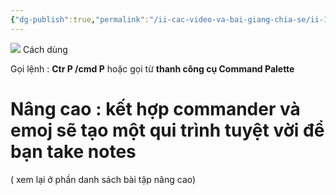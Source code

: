 ```yaml
---
{"dg-publish":true,"permalink":"/ii-cac-video-va-bai-giang-chia-se/ii-1-plugin/plugin-emoj-to/","dgPassFrontmatter":true,"noteIcon":"1","created":"","updated":""}
---
```


![](https://i.imgur.com/SJNChrL.png)
Cách dùng

Gọi lệnh : **Ctr P /cmd P**
hoặc gọi từ **thanh công cụ Command Palette**

# Nâng cao : kết hợp commander và emoj sẽ tạo một qui trình tuyệt vời để bạn take notes

( xem lại ở phần danh sách bài tập nâng cao)